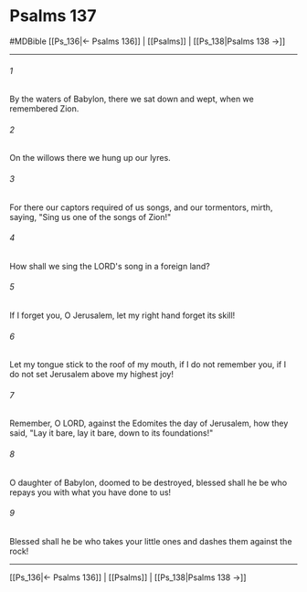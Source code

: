 # Psalms 137
#MDBible
[[Ps_136|← Psalms 136]] | [[Psalms]] | [[Ps_138|Psalms 138 →]]

***

###### 1 

By the waters of Babylon, there we sat down and wept, when we remembered Zion. 

###### 2 

On the willows there we hung up our lyres. 

###### 3 

For there our captors required of us songs, and our tormentors, mirth, saying, "Sing us one of the songs of Zion!" 

###### 4 

How shall we sing the LORD's song in a foreign land? 

###### 5 

If I forget you, O Jerusalem, let my right hand forget its skill! 

###### 6 

Let my tongue stick to the roof of my mouth, if I do not remember you, if I do not set Jerusalem above my highest joy! 

###### 7 

Remember, O LORD, against the Edomites the day of Jerusalem, how they said, "Lay it bare, lay it bare, down to its foundations!" 

###### 8 

O daughter of Babylon, doomed to be destroyed, blessed shall he be who repays you with what you have done to us! 

###### 9 

Blessed shall he be who takes your little ones and dashes them against the rock! 

***

[[Ps_136|← Psalms 136]] | [[Psalms]] | [[Ps_138|Psalms 138 →]]
